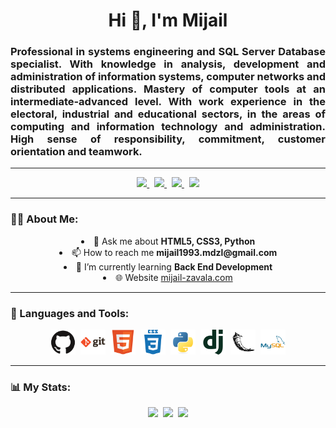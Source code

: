 <div id="header" align="center">
    <!--<img src="https://drive.google.com/file/d/1z2pPcOsHv-rZuCMH23_sdXApJ_Zr3HWY/view?usp=sharing" width="200" />-->
    <h1 align="center">Hi 👋, I'm Mijail</h1>
    <h3 align="justify">
        Professional in systems engineering and SQL Server Database specialist. With knowledge in analysis, development and administration of information                       systems, computer networks and distributed applications. Mastery of computer tools at an intermediate-advanced level. With work experience in the electoral,           industrial and educational sectors, in the areas of computing and information technology and administration. High sense of responsibility, commitment,                 customer orientation and teamwork.
    </h3>
</div>

---

<div id="badges" align="center">
    <a href="https://facebook.com/MIDEZA.22">
        <img src="https://img.shields.io/badge/Facebook-%231877F2.svg?logo=Facebook&logoColor=white"/>
    </a>&nbsp;
    <a href="https://instagram.com/mideza.22">
        <img src="https://img.shields.io/badge/Instagram-%23E4405F.svg?logo=Instagram&logoColor=white"/>
    </a>&nbsp;
    <a href="https://linkedin.com/in/mijail-denis-z-51a09a165">
        <img src="https://img.shields.io/badge/LinkedIn-%230077B5.svg?logo=linkedin&logoColor=white"/>
    </a>&nbsp;
    <a href="https://twitter.com/MijailZavala">
        <img src="https://img.shields.io/badge/Twitter-%231DA1F2.svg?logo=Twitter&logoColor=white"/>
    </a>
</div>

---

<div align="left">
    <h3>👨‍💻 About Me:</h3>
    <div align="center">
        <li>💬 Ask me about <b>HTML5, CSS3, Python</b></li>
        <li>📫 How to reach me <b>mijail1993.mdzl@gmail.com</b></li>
        <li>🌱 I’m currently learning <b>Back End Development</b></li>
        <li>🌐 Website <a href="https://mijail-zavala.com">mijail-zavala.com</a></li>
    </div>

</div>

---

<div align="left">
    <h3>🔨 Languages and Tools:</h3>
    <div align="center">
        <img src="https://github.com/devicons/devicon/blob/master/icons/github/github-original.svg" title="GITHUB" alt="GITHUB" width="40" height="40"/>&nbsp;
        <img src="https://github.com/devicons/devicon/blob/master/icons/git/git-original-wordmark.svg" title="GIT" alt="GIT" width="40" height="40"/>&nbsp;
        <img src="https://github.com/devicons/devicon/blob/master/icons/html5/html5-original.svg" title="HTML5" alt="HTML5" width="40" height="40"/>&nbsp;
        <img src="https://github.com/devicons/devicon/blob/master/icons/css3/css3-plain-wordmark.svg"  title="CSS3" alt="CSS3" width="40" height="40"/>&nbsp;
        <img src="https://github.com/devicons/devicon/blob/master/icons/python/python-original.svg" title="PYTHON" alt="PYTHON" width="40" height="40"/>&nbsp;
        <img src="https://github.com/devicons/devicon/blob/master/icons/django/django-plain.svg" title="DJANGO" alt="DJANGO" width="40" height="40"/>&nbsp;
        <img src="https://github.com/devicons/devicon/blob/master/icons/flask/flask-original.svg" title="FLASK" alt="FLASK" width="40" height="40"/>&nbsp;
        <img src="https://github.com/devicons/devicon/blob/master/icons/mysql/mysql-original-wordmark.svg" title="MySQL"  alt="MySQL" width="40" height="40"/>
    </div>
</div>

---

<div align="left">
    <h3>📊 My Stats:</h3>
    <div align="center">
        <img src="http://github-readme-streak-stats.herokuapp.com?user=MIDEZA-22&theme=radical" width="415"/>&nbsp;
        <img src="https://github-readme-stats.vercel.app/api?username=MIDEZA-22&show_icons=true&theme=radical" width="415"/>&nbsp;
        <img src="https://github-readme-stats.vercel.app/api/top-langs/?username=MIDEZA-22&layout=compact&theme=radical"/>
    </div>
</div>
